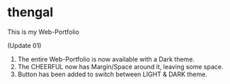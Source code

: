 # thengal
This is my Web-Portfolio

(Update 01)
1. The entire Web-Portfolio is now available with a Dark theme.
2. The CHEERFUL now has Margin/Space around it, leaving some space.
3. Button has been added to switch between LIGHT & DARK theme.
